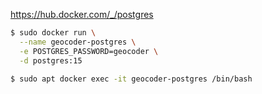 https://hub.docker.com/_/postgres

```bash
$ sudo docker run \
  --name geocoder-postgres \
  -e POSTGRES_PASSWORD=geocoder \
  -d postgres:15

$ sudo apt docker exec -it geocoder-postgres /bin/bash

```
